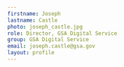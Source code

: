 ```yaml
---
firstname: Joseph
lastname: Castle
photo: joseph_castle.jpg
role: Director, GSA Digital Service
group: GSA Digital Service
email: joseph.castle@gsa.gov
layout: profile
---
```

